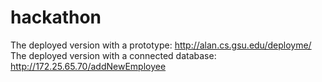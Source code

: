# hackathon

The deployed version with a prototype: http://alan.cs.gsu.edu/deployme/
The deployed version with a connected database: http://172.25.65.70/addNewEmployee
